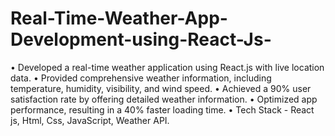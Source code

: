 # Real-Time-Weather-App-Development-using-React-Js-

•	Developed a real-time weather application using React.js with live location data.
•	Provided comprehensive weather information, including temperature, humidity, visibility, and wind speed.
•	Achieved a 90% user satisfaction rate by offering detailed weather information.
•	Optimized app performance, resulting in a 40% faster loading time.
•	Tech Stack - React js, Html, Css, JavaScript, Weather API.

